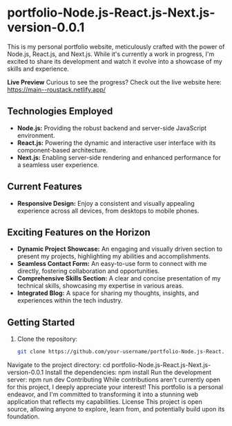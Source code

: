 # portfolio-Node.js-React.js-Next.js-version-0.0.1

This is my personal portfolio website, meticulously crafted with the power of Node.js, React.js, and Next.js. While it's currently a work in progress, I'm excited to share its development and watch it evolve into a showcase of my skills and experience.

**Live Preview**
Curious to see the progress? Check out the live website here: https://main--roustack.netlify.app/

## Technologies Employed

- **Node.js:** Providing the robust backend and server-side JavaScript environment.
- **React.js:** Powering the dynamic and interactive user interface with its component-based architecture.
- **Next.js:** Enabling server-side rendering and enhanced performance for a seamless user experience.

## Current Features

- **Responsive Design:**  Enjoy a consistent and visually appealing experience across all devices, from desktops to mobile phones.

## Exciting Features on the Horizon

- **Dynamic Project Showcase:**  An engaging and visually driven section to present my projects, highlighting my abilities and accomplishments.
- **Seamless Contact Form:**  An easy-to-use form to connect with me directly, fostering collaboration and opportunities.
- **Comprehensive Skills Section:**  A clear and concise presentation of my technical skills, showcasing my expertise in various areas.
- **Integrated Blog:**  A space for sharing my thoughts, insights, and experiences within the tech industry.

## Getting Started

1. Clone the repository: 
   ```bash
   git clone https://github.com/your-username/portfolio-Node.js-React.js-Next.js-version-0.0.1.git
Navigate to the project directory:
cd portfolio-Node.js-React.js-Next.js-version-0.0.1
Install the dependencies:
npm install
Run the development server:
npm run dev
Contributing
While contributions aren't currently open for this project, I deeply appreciate your interest! This portfolio is a personal endeavor, and I'm committed to transforming it into a stunning web application that reflects my capabilities.
License
This project is open source, allowing anyone to explore, learn from, and potentially build upon its foundation.
